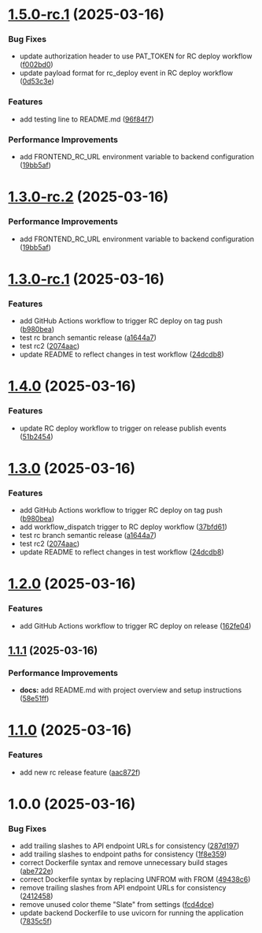 # [1.5.0-rc.1](https://github.com/Sahil1709/finance-manager/compare/v1.4.0...v1.5.0-rc.1) (2025-03-16)


### Bug Fixes

* update authorization header to use PAT_TOKEN for RC deploy workflow ([f002bd0](https://github.com/Sahil1709/finance-manager/commit/f002bd058425a4e464f281e9d8cbac526302295b))
* update payload format for rc_deploy event in RC deploy workflow ([0d53c3e](https://github.com/Sahil1709/finance-manager/commit/0d53c3e56ca634647e5d9a9d2a5fbf86b41138b6))


### Features

* add testing line to README.md ([96f84f7](https://github.com/Sahil1709/finance-manager/commit/96f84f76743cdfeedc92cda1d035fbde9ec8529f))


### Performance Improvements

* add FRONTEND_RC_URL environment variable to backend configuration ([19bb5af](https://github.com/Sahil1709/finance-manager/commit/19bb5af56efabfdc19991a53bd1451fdb537572c))

# [1.3.0-rc.2](https://github.com/Sahil1709/finance-manager/compare/v1.3.0-rc.1...v1.3.0-rc.2) (2025-03-16)


### Performance Improvements

* add FRONTEND_RC_URL environment variable to backend configuration ([19bb5af](https://github.com/Sahil1709/finance-manager/commit/19bb5af56efabfdc19991a53bd1451fdb537572c))

# [1.3.0-rc.1](https://github.com/Sahil1709/finance-manager/compare/v1.2.0...v1.3.0-rc.1) (2025-03-16)


### Features

* add GitHub Actions workflow to trigger RC deploy on tag push ([b980bea](https://github.com/Sahil1709/finance-manager/commit/b980bea3244fbd50676a51bbdbe719d4e3e877c5))
* test rc branch semantic release ([a1644a7](https://github.com/Sahil1709/finance-manager/commit/a1644a7fdc3a4fc6accf61d76e4976937a8c75a4))
* test rc2 ([2074aac](https://github.com/Sahil1709/finance-manager/commit/2074aac44d8198a5af5375663f1ad305276f0b5d))
* update README to reflect changes in test workflow ([24dcdb8](https://github.com/Sahil1709/finance-manager/commit/24dcdb8c06202e4542e44e96c2e74671195ad71d))

# [1.4.0](https://github.com/Sahil1709/finance-manager/compare/v1.3.0...v1.4.0) (2025-03-16)


### Features

* update RC deploy workflow to trigger on release publish events ([51b2454](https://github.com/Sahil1709/finance-manager/commit/51b2454066dd87dda7e556997a95fa72a44e7b3e))

# [1.3.0](https://github.com/Sahil1709/finance-manager/compare/v1.2.0...v1.3.0) (2025-03-16)


### Features

* add GitHub Actions workflow to trigger RC deploy on tag push ([b980bea](https://github.com/Sahil1709/finance-manager/commit/b980bea3244fbd50676a51bbdbe719d4e3e877c5))
* add workflow_dispatch trigger to RC deploy workflow ([37bfd61](https://github.com/Sahil1709/finance-manager/commit/37bfd61d8c2da56aad7186c4e33b9771b2d1e453))
* test rc branch semantic release ([a1644a7](https://github.com/Sahil1709/finance-manager/commit/a1644a7fdc3a4fc6accf61d76e4976937a8c75a4))
* test rc2 ([2074aac](https://github.com/Sahil1709/finance-manager/commit/2074aac44d8198a5af5375663f1ad305276f0b5d))
* update README to reflect changes in test workflow ([24dcdb8](https://github.com/Sahil1709/finance-manager/commit/24dcdb8c06202e4542e44e96c2e74671195ad71d))

# [1.2.0](https://github.com/Sahil1709/finance-manager/compare/v1.1.1...v1.2.0) (2025-03-16)


### Features

* add GitHub Actions workflow to trigger RC deploy on release ([162fe04](https://github.com/Sahil1709/finance-manager/commit/162fe0473aaeb8cdcc9c0ff406e3b8de181b0d21))

## [1.1.1](https://github.com/Sahil1709/finance-manager/compare/v1.1.0...v1.1.1) (2025-03-16)


### Performance Improvements

* **docs:** add README.md with project overview and setup instructions ([58e51ff](https://github.com/Sahil1709/finance-manager/commit/58e51ff7386f3d3ce92f89d04f2e4487b2981565))

# [1.1.0](https://github.com/Sahil1709/finance-manager/compare/v1.0.0...v1.1.0) (2025-03-16)


### Features

* add new rc release feature ([aac872f](https://github.com/Sahil1709/finance-manager/commit/aac872fa1f05eaae46f232e9c1e5235a2fdb0290))

# 1.0.0 (2025-03-16)


### Bug Fixes

* add trailing slashes to API endpoint URLs for consistency ([287d197](https://github.com/Sahil1709/finance-manager/commit/287d19791c3cbb6bee084067d515549a6628fba8))
* add trailing slashes to endpoint paths for consistency ([1f8e359](https://github.com/Sahil1709/finance-manager/commit/1f8e3595527b6fdadb8eaf04f8b7bf8a73f298f2))
* correct Dockerfile syntax and remove unnecessary build stages ([abe722e](https://github.com/Sahil1709/finance-manager/commit/abe722e70714b6dda55af46ea9c585dd977ce14a))
* correct Dockerfile syntax by replacing UNFROM with FROM ([49438c6](https://github.com/Sahil1709/finance-manager/commit/49438c60c6a1c98481092f87b29c52968886336c))
* remove trailing slashes from API endpoint URLs for consistency ([2412458](https://github.com/Sahil1709/finance-manager/commit/2412458235e9ad0a117aa4cebec6bcdebcc1d273))
* remove unused color theme "Slate" from settings ([fcd4dce](https://github.com/Sahil1709/finance-manager/commit/fcd4dcecb4f0e000506b76830567b3588aa1f500))
* update backend Dockerfile to use uvicorn for running the application ([7835c5f](https://github.com/Sahil1709/finance-manager/commit/7835c5f8fdeae241dd9a4879e90348032263a4e8))
